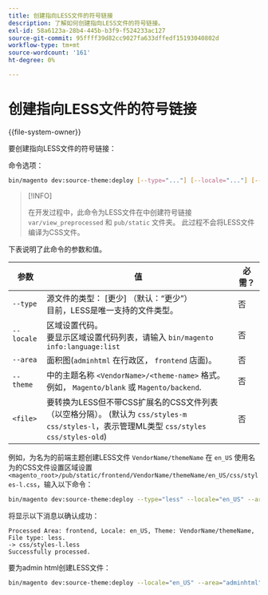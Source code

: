 ```yaml
---
title: 创建指向LESS文件的符号链接
description: 了解如何创建指向LESS文件的符号链接。
exl-id: 58a6123a-28b4-445b-b3f9-f524233ac127
source-git-commit: 95ffff39d82cc9027fa633dffedf15193040802d
workflow-type: tm+mt
source-wordcount: '161'
ht-degree: 0%

---
```


# 创建指向LESS文件的符号链接

{{file-system-owner}}

要创建指向LESS文件的符号链接：

命令选项：

```bash
bin/magento dev:source-theme:deploy [--type="..."] [--locale="..."] [--area="..."] [--theme="..."] [file1] ... [fileN]
```

>[!INFO]
>
>在开发过程中，此命令为LESS文件在中创建符号链接 `var/view_preprocessed` 和 `pub/static` 文件夹。 此过程不会将LESS文件编译为CSS文件。

下表说明了此命令的参数和值。

| 参数 | 值 | 必需？ |
| --------- | ----- | --------- |
| `--type` | 源文件的类型： [更少] （默认：“更少”）<br>目前，LESS是唯一支持的文件类型。 | 否 |
| `--locale` | 区域设置代码。<br>要显示区域设置代码列表，请输入 `bin/magento info:language:list` | 否 |
| `--area` | 面积图(`adminhtml` 在行政区， `frontend` 店面)。 | 否 |
| `--theme` | 中的主题名称 `<VendorName>/<theme-name>` 格式。 例如， `Magento/blank` 或 `Magento/backend`. | 否 |
| `<file>` | 要转换为LESS但不带CSS扩展名的CSS文件列表（以空格分隔）。 (默认为 `css/styles-m css/styles-l`，表示管理ML类型 `css/styles css/styles-old`) | 否 |

例如，为名为的前端主题创建LESS文件 `VendorName/themeName` 在 `en_US` 使用名为的CSS文件设置区域设置 `<magento_root>/pub/static/frontend/VendorName/themeName/en_US/css/styles-l.css`，输入以下命令：

```bash
bin/magento dev:source-theme:deploy --type="less" --locale="en_US" --area="frontend" --theme="VendorName/themeName" css/styles-l
```

将显示以下消息以确认成功：

```terminal
Processed Area: frontend, Locale: en_US, Theme: VendorName/themeName, File type: less.
-> css/styles-l.less
Successfully processed.
```

要为admin html创建LESS文件：

```bash
bin/magento dev:source-theme:deploy --locale="en_US" --area="adminhtml" --theme="Magento/backend" css/styles css/styles-old
```
